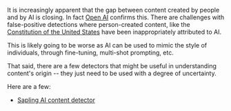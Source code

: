 It is increasingly apparent that the gap between content created by people and by AI is closing. In fact [Open AI](https://arstechnica.com/information-technology/2023/09/openai-admits-that-ai-writing-detectors-dont-work/) confirms this. There are challenges with false-positive detections where person-created content, like the [Constitution of the United States](https://arstechnica.com/information-technology/2023/07/why-ai-detectors-think-the-us-constitution-was-written-by-ai/) have been inappropriately attributed to AI.

This is likely going to be worse as AI can be used to mimic the style of individuals, through fine-tuning, multi-shot prompting, etc.

That said, there are a few detectors that might be useful in understanding content's origin -- they just need to be used with a degree of uncertainty.

Here are a few:

- [Sapling AI content detector](https://sapling.ai/ai-content-detector)
